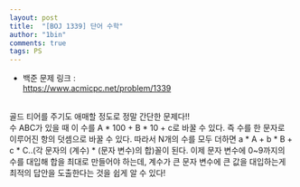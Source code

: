 ```yaml
---
layout: post
title:  "[BOJ 1339] 단어 수학"
author: "1bin"
comments: true
tags: PS
---
```


 * 백준 문제 링크 :   
  https://www.acmicpc.net/problem/1339   

<br>  
골드 티어를 주기도 애매할 정도로 정말 간단한 문제다!!  
<br>  
수 ABC가 있을 때 이 수를 A * 100 + B * 10 + c로 바꿀 수 있다. 즉 수를 한 문자로 이루어진 항의 덧셈으로 바꿀 수 있다.  
따라서 N개의 수를 모두 더하면 a * A + b * B + c * C..(각 문자의 (계수) * (문자 변수)의 합)꼴이 된다.
이제 문자 변수에 0~9까지의 수를 대입해 합을 최대로 만들어야 하는데, 계수가 큰 문자 변수에 큰 값을 대입하는게 최적의 답안을 도출한다는 것을 쉽게 알 수 있다!
<br>   
<script src="https://gist.github.com/1bin01/68630729201a4f02825d39cdaa06659c.js"></script>
